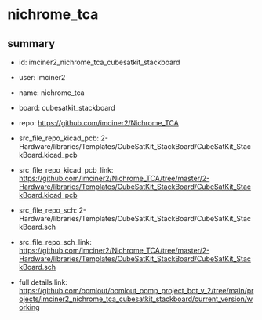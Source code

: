 # nichrome_tca
 
## summary 
* id: imciner2_nichrome_tca_cubesatkit_stackboard
* user: imciner2
* name: nichrome_tca
* board: cubesatkit_stackboard
* repo: https://github.com/imciner2/Nichrome_TCA
* src_file_repo_kicad_pcb: 2-Hardware/libraries/Templates/CubeSatKit_StackBoard/CubeSatKit_StackBoard.kicad_pcb
* src_file_repo_kicad_pcb_link: https://github.com/imciner2/Nichrome_TCA/tree/master/2-Hardware/libraries/Templates/CubeSatKit_StackBoard/CubeSatKit_StackBoard.kicad_pcb


* src_file_repo_sch: 2-Hardware/libraries/Templates/CubeSatKit_StackBoard/CubeSatKit_StackBoard.sch
* src_file_repo_sch_link: https://github.com/imciner2/Nichrome_TCA/tree/master/2-Hardware/libraries/Templates/CubeSatKit_StackBoard/CubeSatKit_StackBoard.sch
* full details link: https://github.com/oomlout/oomlout_oomp_project_bot_v_2/tree/main/projects/imciner2_nichrome_tca_cubesatkit_stackboard/current_version/working  






